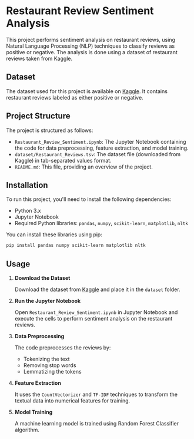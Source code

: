 # Restaurant Review Sentiment Analysis

This project performs sentiment analysis on restaurant reviews, using Natural Language Processing (NLP) techniques to classify reviews as positive or negative. The analysis is done using a dataset of restaurant reviews taken from Kaggle.

## Dataset

The dataset used for this project is available on [Kaggle](https://www.kaggle.com/datasets/hj5992/restaurantreviews). It contains restaurant reviews labeled as either positive or negative.

## Project Structure

The project is structured as follows:

- `Restaurant_Review_Sentiment.ipynb`: The Jupyter Notebook containing the code for data preprocessing, feature extraction, and model training.
- `dataset/Restaurant_Reviews.tsv`: The dataset file (downloaded from Kaggle) in tab-separated values format.
- `README.md`: This file, providing an overview of the project.

## Installation

To run this project, you'll need to install the following dependencies:

- Python 3.x
- Jupyter Notebook
- Required Python libraries: `pandas`, `numpy`, `scikit-learn`, `matplotlib`, `nltk`

You can install these libraries using pip:

```bash
pip install pandas numpy scikit-learn matplotlib nltk
```

## Usage

1. **Download the Dataset**

   Download the dataset from [Kaggle](https://www.kaggle.com/datasets/hj5992/restaurantreviews) and place it in the `dataset` folder.

2. **Run the Jupyter Notebook**

   Open `Restaurant_Review_Sentiment.ipynb` in Jupyter Notebook and execute the cells to perform sentiment analysis on the restaurant reviews.

3. **Data Preprocessing**

   The code preprocesses the reviews by:
   - Tokenizing the text
   - Removing stop words
   - Lemmatizing the tokens

4. **Feature Extraction**

   It uses the `CountVectorizer` and `TF-IDF` techniques to transform the textual data into numerical features for training.

5. **Model Training**

   A machine learning model is trained using Random Forest Classifier algorithm.
